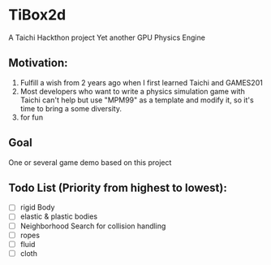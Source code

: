 # TiBox2d
A Taichi Hackthon project
Yet another GPU Physics Engine

## Motivation: 
1. Fulfill a wish from 2 years ago when I first learned Taichi and GAMES201
2. Most developers who want to write a physics simulation game with Taichi can't help but use "MPM99" as a template and modify it, so it's time to bring a some diversity.
3. for fun

## Goal
One or several game demo based on this project

## Todo List (Priority from highest to lowest):
- [ ] rigid Body  
- [ ] elastic & plastic bodies  
- [ ] Neighborhood Search for collision handling
- [ ] ropes  
- [ ] fluid  
- [ ] cloth
